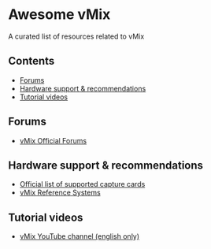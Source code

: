 <!--#
VERSION=23
$-->
# Awesome vMix

A curated list of resources related to vMix

## Contents
 - [Forums](#forums)
 - [Hardware support & recommendations](#hardware-support--recommendations)
 - [Tutorial videos](#tutorial-videos)

## Forums
 - [vMix Official Forums](https://forums.vmix.com/)

## Hardware support & recommendations
 - [Official list of supported capture cards](https://www.vmix.com/software/supported-hardware.aspx#capturehardware)
 - [vMix Reference Systems](https://www.vmix.com/products/vmix-reference-systems.aspx)
 
## Tutorial videos
 - [vMix YouTube channel (english only)](https://www.youtube.com/user/vmixcomau)
  
